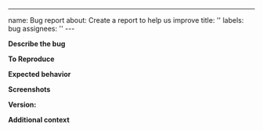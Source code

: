 ---

name: Bug report
about: Create a report to help us improve
title: ''
labels: bug
assignees: ''
---<!-- Please fill out as much of the template as you can. -->

**Describe the bug**

<!-- Put a clear and concise description of the bug here. -->

**To Reproduce**

<!--
Describe here the steps to reproduce the behavior, e.g.:
1. Go to '...'
2. Click on '....'
3. Scroll down to '....'
4. See error
-->

**Expected behavior**

<!-- Put a clear and concise description of what you expected to happen. -->

**Screenshots**

<!-- If applicable, add screenshots here to help explain your problem. -->

**Version:**

<!--
Tell us what version of JBrowse 2 you are using (e.g. 2.0.3).

If you're using the desktop version, tell us what OS are you using (e.g. MacOS
Catalina).

If you're using the web version, tell us what browser you are using (e.g.
Chrome)
-->

**Additional context**

<!-- Add any other context about the problem here. -->
